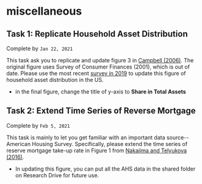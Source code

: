 # miscellaneous

## Task 1: Replicate Household Asset Distribution
Complete by ``Jan 22, 2021``

This task ask you to replicate and update figure 3 in [Campbell (2006)](https://onlinelibrary.wiley.com/doi/abs/10.1111/j.1540-6261.2006.00883.x). The original figure uses Survey of Consumer Finances (2001), which is out of date. Please use the most recent [survey in 2019](https://www.federalreserve.gov/econres/scfindex.htm) to update this figure of household asset distribution in the US.
* in the final figure, change the title of y-axis to **Share in Total Assets**


## Task 2: Extend Time Series of Reverse Mortgage
Complete by ``Feb 5, 2021``

This task is mainly to let you get familiar with an important data source--American Housing Survey. Specifically, please extend the time series of reserve mortgage take-up rate in Figure 1 from [Nakajima and Telyukova (2016)](https://onlinelibrary.wiley.com/doi/full/10.1111/jofi.12489). 
* In updating this figure, you can put all the AHS data in the shared folder on Research Drive for future use. 
